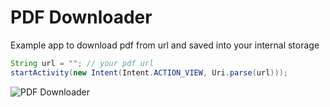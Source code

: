 # PDF Downloader
Example app to download pdf from url and saved into your internal storage

```java
String url = ""; // your pdf url
startActivity(new Intent(Intent.ACTION_VIEW, Uri.parse(url)));

```

![PDF Downloader](https://i.imgur.com/AH38k6X.png)
